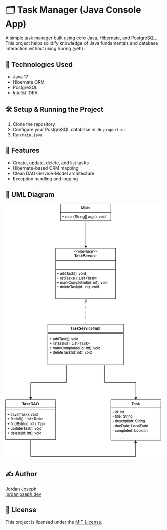 # 🗂️ Task Manager (Java Console App)

A simple task manager built using core Java, Hibernate, and PostgreSQL. This project helps solidify knowledge of Java fundamentals and database interaction without using Spring (yet!).

## 🧰 Technologies Used

- Java 17
- Hibernate ORM
- PostgreSQL
- IntelliJ IDEA

## 🛠️ Setup & Running the Project

1. Clone the repository
2. Configure your PostgreSQL database in `db.properties`
3. Run `Main.java`

## 🧩 Features

- Create, update, delete, and list tasks
- Hibernate-based ORM mapping
- Clean DAO-Service-Model architecture
- Exception handling and logging

## 📐 UML Diagram

![UML Diagram](diagrams/TaskManagerClassDiagram.png)


## ✍️ Author

Jordan Joseph  
[jordanjoseph.dev](https://jordanjoseph.dev)

## 📜 License

This project is licensed under the [MIT License](LICENSE).
